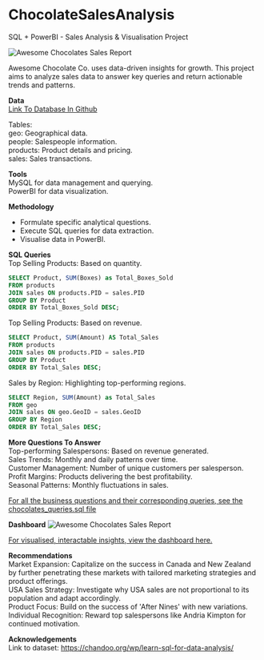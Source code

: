 # ChocolateSalesAnalysis
SQL + PowerBI - Sales Analysis &amp; Visualisation Project 

![Awesome Chocolates Sales Report](https://github.com/deedahir/ChocolateSalesAnalysis/assets/134728340/79d6bd17-0646-4f59-b20c-eff821da3fd5)

Awesome Chocolate Co. uses data-driven insights for growth. This project aims to analyze sales data to answer key queries and return actionable trends and patterns.  

**Data**  
[Link To Database In Github](awesome-chocolates-data.sql)  

Tables:    
geo: Geographical data.  
people: Salespeople information.  
products: Product details and pricing.  
sales: Sales transactions.  

**Tools**  
MySQL for data management and querying.  
PowerBI for data visualization.  

**Methodology**

- Formulate specific analytical questions.
- Execute SQL queries for data extraction.
- Visualise data in PowerBI.
  
**SQL Queries**  
Top Selling Products: Based on quantity.
```sql
SELECT Product, SUM(Boxes) as Total_Boxes_Sold 
FROM products 
JOIN sales ON products.PID = sales.PID
GROUP BY Product
ORDER BY Total_Boxes_Sold DESC;
```   
Top Selling Products: Based on revenue.
```sql
SELECT Product, SUM(Amount) AS Total_Sales
FROM products 
JOIN sales ON products.PID = sales.PID
GROUP BY Product
ORDER BY Total_Sales DESC;
```

Sales by Region: Highlighting top-performing regions.  
```sql
SELECT Region, SUM(Amount) as Total_Sales 
FROM geo 
JOIN sales ON geo.GeoID = sales.GeoID
GROUP BY Region
ORDER BY Total_Sales DESC;
```

**More Questions To Answer**  
Top-performing Salespersons: Based on revenue generated.  
Sales Trends: Monthly and daily patterns over time.  
Customer Management: Number of unique customers per salesperson.  
Profit Margins: Products delivering the best profitability.  
Seasonal Patterns: Monthly fluctuations in sales.  

[For all the business questions and their corresponding queries, see the chocolates_queries.sql file](chocolates_queries.sql)  

**Dashboard**
![Awesome Chocolates Sales Report](https://github.com/deedahir/ChocolateSalesAnalysis/assets/134728340/79d6bd17-0646-4f59-b20c-eff821da3fd5)  

[For visualised, interactable insights, view the dashboard here.](https://livemanchesterac-my.sharepoint.com/:u:/g/personal/doualeh_dahir_student_manchester_ac_uk/ETbBclAa4zlElTSZAFhkBEgBmH-Mh_W7Jppe6gIJUAQVFQ?e=LIWIAl)  

**Recommendations**  
Market Expansion: Capitalize on the success in Canada and New Zealand by further penetrating these markets with tailored marketing strategies and product offerings.  
USA Sales Strategy: Investigate why USA sales are not proportional to its population and adapt accordingly.  
Product Focus: Build on the success of 'After Nines' with new variations.  
Individual Recognition: Reward top salespersons like Andria Kimpton for continued motivation.  

**Acknowledgements**  
Link to dataset: https://chandoo.org/wp/learn-sql-for-data-analysis/

